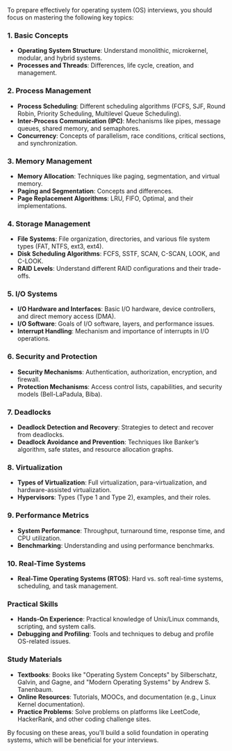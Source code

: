 To prepare effectively for operating system (OS) interviews, you should focus on mastering the following key topics:

### 1. **Basic Concepts**

- **Operating System Structure**: Understand monolithic, microkernel, modular, and hybrid systems.
- **Processes and Threads**: Differences, life cycle, creation, and management.

### 2. **Process Management**

- **Process Scheduling**: Different scheduling algorithms (FCFS, SJF, Round Robin, Priority Scheduling, Multilevel Queue Scheduling).
- **Inter-Process Communication (IPC)**: Mechanisms like pipes, message queues, shared memory, and semaphores.
- **Concurrency**: Concepts of parallelism, race conditions, critical sections, and synchronization.

### 3. **Memory Management**

- **Memory Allocation**: Techniques like paging, segmentation, and virtual memory.
- **Paging and Segmentation**: Concepts and differences.
- **Page Replacement Algorithms**: LRU, FIFO, Optimal, and their implementations.

### 4. **Storage Management**

- **File Systems**: File organization, directories, and various file system types (FAT, NTFS, ext3, ext4).
- **Disk Scheduling Algorithms**: FCFS, SSTF, SCAN, C-SCAN, LOOK, and C-LOOK.
- **RAID Levels**: Understand different RAID configurations and their trade-offs.

### 5. **I/O Systems**

- **I/O Hardware and Interfaces**: Basic I/O hardware, device controllers, and direct memory access (DMA).
- **I/O Software**: Goals of I/O software, layers, and performance issues.
- **Interrupt Handling**: Mechanism and importance of interrupts in I/O operations.

### 6. **Security and Protection**

- **Security Mechanisms**: Authentication, authorization, encryption, and firewall.
- **Protection Mechanisms**: Access control lists, capabilities, and security models (Bell-LaPadula, Biba).

### 7. **Deadlocks**

- **Deadlock Detection and Recovery**: Strategies to detect and recover from deadlocks.
- **Deadlock Avoidance and Prevention**: Techniques like Banker’s algorithm, safe states, and resource allocation graphs.

### 8. **Virtualization**

- **Types of Virtualization**: Full virtualization, para-virtualization, and hardware-assisted virtualization.
- **Hypervisors**: Types (Type 1 and Type 2), examples, and their roles.

### 9. **Performance Metrics**

- **System Performance**: Throughput, turnaround time, response time, and CPU utilization.
- **Benchmarking**: Understanding and using performance benchmarks.

### 10. **Real-Time Systems**

- **Real-Time Operating Systems (RTOS)**: Hard vs. soft real-time systems, scheduling, and task management.

### Practical Skills

- **Hands-On Experience**: Practical knowledge of Unix/Linux commands, scripting, and system calls.
- **Debugging and Profiling**: Tools and techniques to debug and profile OS-related issues.

### Study Materials

- **Textbooks**: Books like "Operating System Concepts" by Silberschatz, Galvin, and Gagne, and "Modern Operating Systems" by Andrew S. Tanenbaum.
- **Online Resources**: Tutorials, MOOCs, and documentation (e.g., Linux Kernel documentation).
- **Practice Problems**: Solve problems on platforms like LeetCode, HackerRank, and other coding challenge sites.

By focusing on these areas, you'll build a solid foundation in operating systems, which will be beneficial for your interviews.

